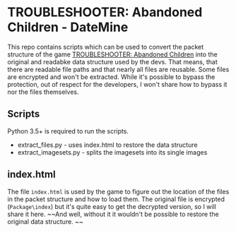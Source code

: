 # TROUBLESHOOTER: Abandoned Children - DateMine

This repo contains scripts which can be used to convert the packet structure of the game [TROUBLESHOOTER: Abandoned Children](https://store.steampowered.com/app/470310/TROUBLESHOOTER_Abandoned_Children/) into the original and readabke data structure used by the devs.
That means, that there are readable file paths and that nearly all files are reusable. Some files are encrypted and won't be extracted.
While it's possible to bypass the protection, out of respect for the developers, I won't share how to bypass it nor the files themselves.

## Scripts

Python 3.5+ is required to run the scripts.

* extract_files.py - uses index.html to restore the data structure
* extract_imagesets.py - splits the imagesets into its single images

## index.html

The file ``index.html`` is used by the game to figure out the location of the files in the packet structure and how to load them.
The original file is encrypted (``Package\index``) but it's quite easy to get the decrypted version,
so I will share it here. ~~And well, without it it wouldn't be possible to restore the original data structure. ~~
